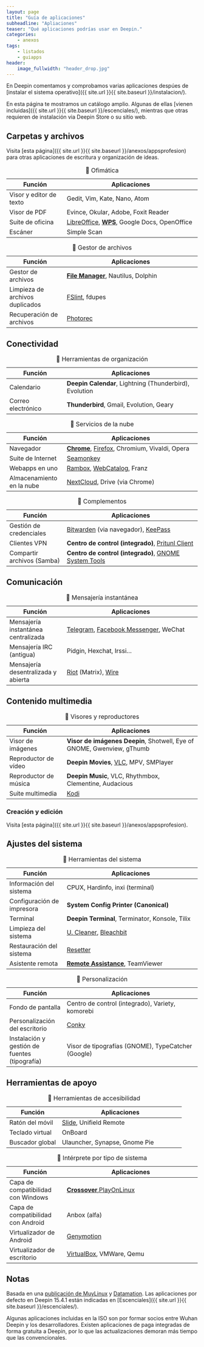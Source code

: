 ```yaml
---
layout: page
title: "Guía de aplicaciones"
subheadline: "Apliaciones"
teaser: "Qué aplicaciones podrías usar en Deepin."
categories:
    - anexos
tags:
    - listados
    - guiapps
header:
    image_fullwidth: "header_drop.jpg"
---
```


En Deepin comentamos y comprobamos varias aplicaciones despúes de [instalar el sistema operativo]({{ site.url }}{{ site.baseurl }}/instalacion/).

En esta página te mostramos un catálogo amplio. Algunas de ellas [vienen incluidas]({{ site.url }}{{ site.baseurl }}/escenciales/), mientras que otras requieren de instalación via Deepin Store o su sitio web.

## Carpetas y archivos
Visita [esta página]({{ site.url }}{{ site.baseurl }}/anexos/appsprofesion) para otras aplicaciones de escritura y organización de ideas.
<table>
  <caption>🔖 Ofimática</caption>
  <colgroup>
    <col span="1" style="width: 30%;">
    <col span="1" style="width: 70%;">
      </colgroup>
  <thead>
    <tr>
      <th>Función</th>
      <th>Aplicaciones</th>
    </tr>
  </thead>
  <tbody>
    <tr>
      <td>Visor y editor de texto</td>
      <td>Gedit, Vim, Kate, Nano, Atom</td>
    </tr>
    <tr>
      <td>Visor de PDF</td>
      <td>Evince, Okular, Adobe, Foxit Reader</td>
    </tr>
    <tr>
      <td>Suite de oficina</td>
      <td><a href="{{ site.url }}{{ site.baseurl }}/apps/libreoffice">LibreOffice</a>, <b><a href="{{ site.url }}{{ site.baseurl }}/apps/wps">WPS</a></b>, Google Docs, OpenOffice</td>
    </tr>
    <tr>
      <td>Escáner</td>
      <td>Simple Scan</td>
    </tr>
  </tbody>
</table>

<table>
  <caption>🔖 Gestor de archivos</caption>
  <colgroup>
    <col span="1" style="width: 30%;">
    <col span="1" style="width: 70%;">
      </colgroup>
  <thead>
    <tr>
      <th>Función</th>
      <th>Aplicaciones</th>
    </tr>
  </thead>
  <tbody>
    <tr>
      <td>Gestor de archivos</td>
      <td><b><a href="{{ site.url }}{{ site.baseurl }}/apps/filemanager">File Manager</a></b>, Nautilus, Dolphin</td>
    </tr>
    <tr>
      <td>Limpieza de archivos duplicados</td>
      <td><a href="{{ site.url }}{{ site.baseurl }}/apps/fslint">FSlint</a>, fdupes</td>
    </tr>
    <tr>
      <td>Recuperación de archivos</td>
      <td><a href="{{ site.url }}{{ site.baseurl }}/apps/photorec">Photorec</a></td>
    </tr>
  </tbody>
</table>

## Conectividad
<table>
  <caption>🔖 Herramientas de organización</caption>
  <colgroup>
    <col span="1" style="width: 30%;">
    <col span="1" style="width: 70%;">
      </colgroup>
  <thead>
    <tr>
      <th>Función</th>
      <th>Aplicaciones</th>
    </tr>
  </thead>
  <tbody>
    <tr>
      <td>Calendario</td>
      <td><b>Deepin Calendar</b>, Lightning (Thunderbird), Evolution</td>
    </tr>
    <tr>
      <td>Correo electrónico</td>
      <td><b>Thunderbird</b>, Gmail, Evolution, Geary</td>
    </tr>
  </tbody>
</table>

<table>
  <caption>🔖 Servicios de la nube</caption>
  <colgroup>
    <col span="1" style="width: 30%;">
    <col span="1" style="width: 70%;">
      </colgroup>
  <thead>
    <tr>
      <th>Función</th>
      <th>Aplicaciones</th>
    </tr>
  </thead>
  <tbody>
    <tr>
      <td>Navegador</td>
      <td><b><a href="{{ site.url }}{{ site.baseurl }}/apps/chrome">Chrome</a></b>, <a href="{{ site.url }}{{ site.baseurl }}/apps/kodi">Firefox</a>, Chromium, Vivaldi, Opera</td>
    </tr>
    <tr>
      <td>Suite de Internet</td>
      <td><a href="{{ site.url }}{{ site.baseurl }}/apps/seamonkey">Seamonkey</a></td>
    </tr>
    <tr>
      <td>Webapps en uno</td>
      <td><a href="{{ site.url }}{{ site.baseurl }}/apps/kodi">Rambox</a>, <a href="{{ site.url }}{{ site.baseurl }}/apps/webcatalog">WebCatalog</a>, Franz</td>
    </tr>
    <tr>
      <td>Almacenamiento en la nube</td>
      <td><a href="{{ site.url }}{{ site.baseurl }}/apps/nextcloud">NextCloud</a>, Drive (via Chrome)</td>
    </tr>
  </tbody>
</table>

<table>
  <caption>🔖 Complementos</caption>
  <colgroup>
    <col span="1" style="width: 30%;">
    <col span="1" style="width: 70%;">
      </colgroup>
  <thead>
    <tr>
      <th>Función</th>
      <th>Aplicaciones</th>
    </tr>
  </thead>
  <tbody>
    <tr>
      <td>Gestión de credenciales</td>
      <td><a href="{{ site.url }}{{ site.baseurl }}/tips/bitwarden">Bitwarden</a> (via navegador), <a href="{{ site.url }}{{ site.baseurl }}/apps/keepass">KeePass</a></td>
    </tr>
    <tr>
      <td>Clientes VPN</td>
      <td><b>Centro de control (integrado)</b>, <a href="{{ site.url }}{{ site.baseurl }}/apps/pritunl">Pritunl Client</a></td>
    </tr>
    <tr>
      <td>Compartir archivos (Samba)</td>
      <td><b>Centro de control (integrado)</b>, <a href="{{ site.url }}{{ site.baseurl }}/tips/gnome-systemtools">GNOME System Tools</a></td>
    </tr>
  </tbody>
</table>

## Comunicación

<table>
  <caption>🔖 Mensajería instantánea</caption>
  <colgroup>
    <col span="1" style="width: 30%;">
    <col span="1" style="width: 70%;">
      </colgroup>
  <thead>
    <tr>
      <th>Función</th>
      <th>Aplicaciones</th>
    </tr>
  </thead>
  <tbody>
    <tr>
      <td>Mensajería instantánea centralizada</td>
      <td><a href="{{ site.url }}{{ site.baseurl }}/apps/telegram">Telegram</a>, <a href="{{ site.url }}{{ site.baseurl }}/apps/fbmessenger">Facebook Messenger</a>, WeChat</td>
    </tr>
    <tr>
      <td>Mensajería IRC (antigua)</td>
      <td>Pidgin, Hexchat, Irssi…</td>
    </tr>
    <tr>
      <td>Mensajería desentralizada y abierta</td>
      <td><a href="{{ site.url }}{{ site.baseurl }}/apps/riot">Riot</a> (Matrix), <a href="{{ site.url }}{{ site.baseurl }}/apps/wire">Wire</a></td>
    </tr>
  </tbody>
</table>

## Contenido multimedia
<table>
  <caption>🔖 Visores y reproductores</caption>
  <colgroup>
    <col span="1" style="width: 30%;">
    <col span="1" style="width: 70%;">
      </colgroup>
  <thead>
    <tr>
      <th>Función</th>
      <th>Aplicaciones</th>
    </tr>
  </thead>
  <tbody>
    <tr>
      <td>Visor de imágenes</td>
      <td><b>Visor de imágenes Deepin</b>, Shotwell, Eye of GNOME, Gwenview, gThumb</td>
      </tr>
    <tr>
      <td>Reproductor de vídeo</td>
      <td><b>Deepin Movies</b>, <a href="{{ site.url }}{{ site.baseurl }}/apps/vlc">VLC</a>, MPV, SMPlayer</td>
    </tr>
    <tr>
      <td>Reproductor de música</td>
      <td><b>Deepin Music</b>, VLC, Rhythmbox, Clementine, Audacious</td>
    </tr>
    <tr>
      <td>Suite multimedia</td>
      <td><a href="{{ site.url }}{{ site.baseurl }}/apps/kodi">Kodi</a></td>
    </tr>
  </tbody>
</table>

### Creación y edición

Visita [esta página]({{ site.url }}{{ site.baseurl }}/anexos/appsprofesion).

## Ajustes del sistema
<table>
  <caption>🔖 Herramientas del sistema</caption>
  <colgroup>
    <col span="1" style="width: 30%;">
    <col span="1" style="width: 70%;">
      </colgroup>
  <thead>
    <tr>
      <th>Función</th>
      <th>Aplicaciones</th>
    </tr>
  </thead>
  <tbody>
    <tr>
      <td>Información del sistema</td>
      <td>CPUX, Hardinfo, inxi (terminal)</td>
    </tr>
    <tr>
      <td>Configuración de impresora</td>
      <td><b>System Config Printer (Canonical)</b></td>
    </tr>
    <tr>
      <td>Terminal</td>
      <td><b>Deepin Terminal</b>, Terminator, Konsole, Tilix</td>
    </tr>
    <tr>
      <td>Limpieza del sistema</td>
      <td><a href="{{ site.url }}{{ site.baseurl }}/apps/ubuntucleaner">U. Cleaner</a>, <a href="{{ site.url }}{{ site.baseurl }}/apps/bleachbit">Bleachbit</a></td>
    </tr>
    <tr>
      <td>Restauración del sistema</td>
      <td><a href="{{ site.url }}{{ site.baseurl }}/apps/resetter">Resetter</a></td>
    </tr>
    <tr>
      <td>Asistente remota</td>
      <td><b><a href="{{ site.url }}{{ site.baseurl }}/manual/asistencia-remota">Remote Assistance</a></b>, TeamViewer</td>
    </tr>
  </tbody>
</table>

<table>
  <caption>🔖 Personalización</caption>
  <colgroup>
    <col span="1" style="width: 30%;">
    <col span="1" style="width: 70%;">
      </colgroup>
  <thead>
    <tr>
      <th>Función</th>
      <th>Aplicaciones</th>
    </tr>
  </thead>
  <tbody>
    <tr>
      <td>Fondo de pantalla</td>
      <td>Centro de control (integrado), Variety, komorebi</td>
      </tr>
    <tr>
      <td>Personalización del escritorio</td>
      <td><a href="{{ site.url }}{{ site.baseurl }}/tips/conky">Conky</a></td>
    </tr>
    <tr>
      <td>Instalación y gestión de fuentes (tipografía)</td>
      <td>Visor de tipografías (GNOME), TypeCatcher (Google)</td>
    </tr>
  </tbody>
</table>

## Herramientas de apoyo

<table>
  <caption>🔖 Herramientas de accesibilidad</caption>
  <colgroup>
    <col span="1" style="width: 30%;">
    <col span="1" style="width: 70%;">
      </colgroup>
  <thead>
    <tr>
      <th>Función</th>
      <th>Aplicaciones</th>
    </tr>
  </thead>
  <tbody>
    <tr>
      <td>Ratón del móvil</td>
      <td><a href="{{ site.url }}{{ site.baseurl }}/tips/slideapp">Slide</a>, Unifield Remote</td>
    </tr>
    <tr>
      <td>Teclado virtual</td>
      <td>OnBoard</td>
    </tr>
    <tr>
      <td>Buscador global</td>
      <td>Ulauncher, Synapse, Gnome Pie</td>
    </tr>
  </tbody>
</table>

<table>
  <caption>🔖 Intérprete por tipo de sistema</caption>
  <colgroup>
    <col span="1" style="width: 30%;">
    <col span="1" style="width: 70%;">
  </colgroup>
  <thead>
    <tr>
      <th>Función</th>
      <th>Aplicaciones</th>
    </tr>
  </thead>
  <tbody>
    <tr>
      <td>Capa de compatibilidad con Windows</td>
      <td><b><a href="{{ site.url }}{{ site.baseurl }}/apps/crossover">Crossover</a></b>,<a href="{{ site.url }}{{ site.baseurl }}/apps/playonlinux">PlayOnLinux</a></td>
    </tr>
    <tr>
      <td>Capa de compatibilidad con Android</td>
      <td>Anbox (alfa)</td>
    </tr>
    <tr>
      <td>Virtualizador de Android</td>
      <td><a href="{{ site.url }}{{ site.baseurl }}/apps/genymotion">Genymotion</a></td>
    </tr>
    <tr>
      <td>Virtualizador de escritorio</td>
      <td><a href="{{ site.url }}{{ site.baseurl }}/apps/virtualbox">VirtualBox</a>, VMWare, Qemu</td>
    </tr>
  </tbody>
</table>


## Notas
Basada en una [publicación de MuyLinux](https://www.muylinux.com/2017/09/19/aplicaciones-por-defecto-ubuntu-18-04-2/) y [Datamation](http://www.datamation.com/open-source/78-open-source-replacements-for-expensive-applications-1.html). Las aplicaciones por defecto en Deepin 15.4.1 están indicadas en [Escenciales]({{ site.url }}{{ site.baseurl }}/escenciales/).

Algunas aplicaciones incluidas en la ISO son por formar socios entre Wuhan Deepin y los desarrolladores. Existen aplicaciones de paga integradas de forma gratuita a Deepin, por lo que las actualizaciones demoran más tiempo que las convencionales.
